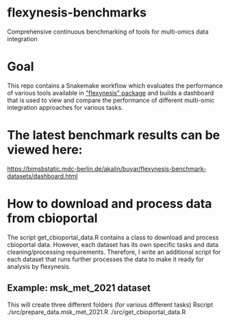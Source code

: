 # flexynesis-benchmarks
Comprehensive continuous benchmarking of tools for multi-omics data integration

# Goal
This repo contains a Snakemake workflow which evaluates the performance of various tools available in ["flexynesis" package](https://github.com/BIMSBbioinfo/flexynesis)
and builds a dashboard that is used to view and compare the performance of different multi-omic integration approaches for various tasks.

# The latest benchmark results can be viewed here:
https://bimsbstatic.mdc-berlin.de/akalin/buyar/flexynesis-benchmark-datasets/dashboard.html


# How to download and process data from cbioportal
The script get_cbioportal_data.R contains a class to download and process cbioportal data.
However, each dataset has its own specific tasks and data cleaning/processing requirements. 
Therefore, I write an additional script for each dataset that runs further processes the data to make it ready for 
analysis by flexynesis. 

## Example: msk_met_2021 dataset 
 This will create three different folders (for various different tasks)
Rscript ./src/prepare_data.msk_met_2021.R ./src/get_cbioportal_data.R



 
